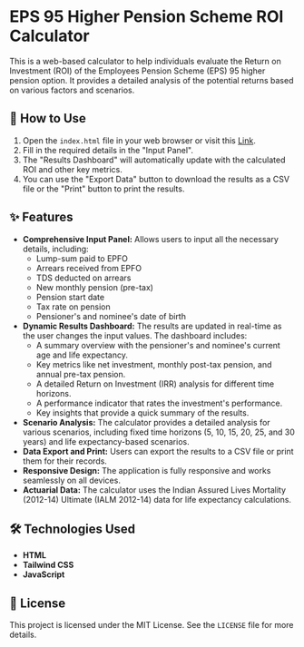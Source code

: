 # EPS 95 Higher Pension Scheme ROI Calculator

This is a web-based calculator to help individuals evaluate the Return on Investment (ROI) of the Employees Pension Scheme (EPS) 95 higher pension option. It provides a detailed analysis of the potential returns based on various factors and scenarios.

## 🚀 How to Use


1.  Open the `index.html` file in your web browser or visit this [Link](https://realgauravmehta.github.io/Higher-Pension-ROI-Calculator/).
2.  Fill in the required details in the "Input Panel".
3.  The "Results Dashboard" will automatically update with the calculated ROI and other key metrics.
4.  You can use the "Export Data" button to download the results as a CSV file or the "Print" button to print the results.

## ✨ Features

* **Comprehensive Input Panel:** Allows users to input all the necessary details, including:
    * Lump-sum paid to EPFO
    * Arrears received from EPFO
    * TDS deducted on arrears
    * New monthly pension (pre-tax)
    * Pension start date
    * Tax rate on pension
    * Pensioner's and nominee's date of birth
* **Dynamic Results Dashboard:** The results are updated in real-time as the user changes the input values. The dashboard includes:
    * A summary overview with the pensioner's and nominee's current age and life expectancy.
    * Key metrics like net investment, monthly post-tax pension, and annual pre-tax pension.
    * A detailed Return on Investment (IRR) analysis for different time horizons.
    * A performance indicator that rates the investment's performance.
    * Key insights that provide a quick summary of the results.
* **Scenario Analysis:** The calculator provides a detailed analysis for various scenarios, including fixed time horizons (5, 10, 15, 20, 25, and 30 years) and life expectancy-based scenarios.
* **Data Export and Print:** Users can export the results to a CSV file or print them for their records.
* **Responsive Design:** The application is fully responsive and works seamlessly on all devices.
* **Actuarial Data:** The calculator uses the Indian Assured Lives Mortality (2012-14) Ultimate (IALM 2012-14) data for life expectancy calculations.

## 🛠️ Technologies Used

* **HTML**
* **Tailwind CSS**
* **JavaScript**

## 📄 License

This project is licensed under the MIT License. See the `LICENSE` file for more details.
